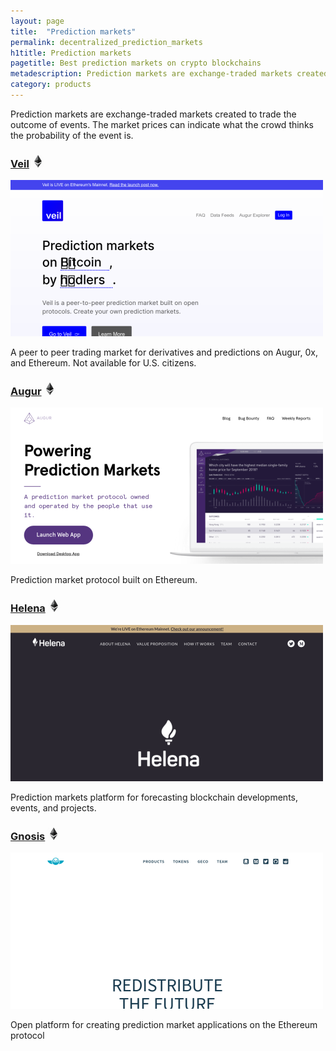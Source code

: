 ```yaml
---
layout: page
title:  "Prediction markets"
permalink: decentralized_prediction_markets
h1title: Prediction markets
pagetitle: Best prediction markets on crypto blockchains  
metadescription: Prediction markets are exchange-traded markets created for the purpose of trading the outcome of events.
category: products
---
```


Prediction markets are exchange-traded markets created to trade the outcome of events. The market prices can indicate what the crowd thinks the probability of the event is.

### [Veil](https://veil.co/) ![](/images/ether.png)

![](/images/output_md/httpsveilco.png)

A peer to peer trading market for derivatives and predictions on Augur, 0x, and Ethereum. Not available for U.S. citizens.

### [Augur](https://www.augur.net/) ![](/images/ether.png)

![](/images/output_md/httpswwwaugurnet.png)

Prediction market protocol built on Ethereum.

### [Helena](https://helena.network/) ![](/images/ether.png)

![](/images/output_md/httpshelenanetwork.png)

Prediction markets platform for forecasting blockchain developments, events, and projects.

### [Gnosis](https://gnosis.io/) ![](/images/ether.png)

![](/images/output_md/httpsgnosisio.png)

Open platform for creating prediction market applications on the Ethereum protocol
